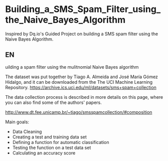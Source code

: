 # Building_a_SMS_Spam_Filter_using_the_Naive_Bayes_Algorithm
Inspired by Dq.io's Guided Project on building a SMS spam filter using the Naive Bayes Algorithm.

EN
---------------
uilding a spam filter using the mulitnomial Naive Bayes algorithm

The dataset was put together by Tiago A. Almeida and José María Gómez Hidalgo, and it can be downloaded from the The UCI Machine Learning Repository. https://archive.ics.uci.edu/ml/datasets/sms+spam+collection

The data collection process is described in more details on this page, where you can also find some of the authors' papers.

http://www.dt.fee.unicamp.br/~tiago/smsspamcollection/#composition

Main goals:
- Data Cleaning
- Creating a test and training data set
- Defining a function for automatic classification
- Testing the function on a test data set
- Calculating an accuracy score
